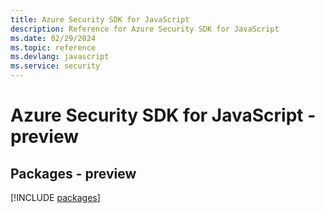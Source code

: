 ```yaml
---
title: Azure Security SDK for JavaScript
description: Reference for Azure Security SDK for JavaScript
ms.date: 02/29/2024
ms.topic: reference
ms.devlang: javascript
ms.service: security
---
```

# Azure Security SDK for JavaScript - preview
## Packages - preview
[!INCLUDE [packages](security-index.md)]
